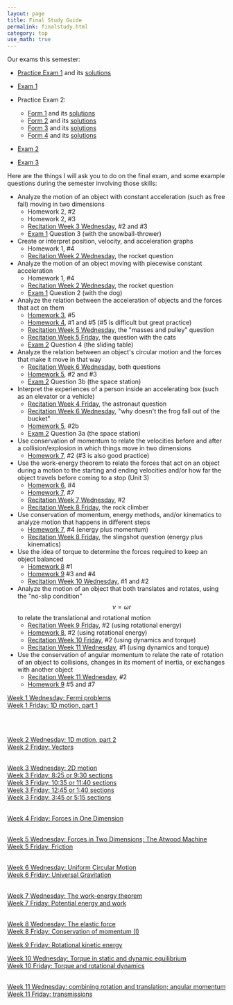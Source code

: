 ```yaml
---
layout: page
title: Final Study Guide
permalink: finalstudy.html
category: top
use_math: true
---
```


Our exams this semester:

* <a href="practice-exam-1.pdf">Practice Exam 1</a> and its <a href="practice-exam-1-solutions.pdf">solutions</a>
* <a href="exam1-formA.pdf">Exam 1</a>
* Practice Exam 2:
  * <a href="group-exam-2-form1.pdf">Form 1</a> and its <a href="group-exam-2-form1-solutions.pdf">solutions</a>
  * <a href="group-exam-2-form2.pdf">Form 2</a> and its <a href="group-exam-2-form2-solutions.pdf">solutions</a>
  * <a href="group-exam-2-form3.pdf">Form 3</a> and its <a href="group-exam-2-form3-solutions.pdf">solutions</a>
  * <a href="group-exam-2-form4.pdf">Form 4</a> and its <a href="group-exam-2-form4-solutions.pdf">solutions</a>
* <a href="exam2-formA.pdf">Exam 2</a>

* <a href="exam3-formA.pdf">Exam 3</a>



Here are the things I will ask you to do on the final exam, and some example questions during the semester involving those skills:


* Analyze the motion of an object with constant acceleration (such as free fall) moving in two dimensions
  * Homework 2, #2
  * Homework 2, #3
  * <a href="https://walterfreeman.github.io/phy211/recitation/week3/recitation-2D-motion.pdf">Recitation Week 3 Wednesday</a>, #2 and #3
  * <a href="exam1-formA.pdf">Exam 1</a> Question 3 (with the snowball-thrower)
* Create or interpret position, velocity, and acceleration graphs
  * Homework 1, #4
  * <a href="https://walterfreeman.github.io/phy211/recitation/week2/recitation-1D-motion-2.pdf">Recitation Week 2 Wednesday</a>, the rocket question
* Analyze the motion of an object moving with piecewise constant acceleration
  * Homework 1, #4
  * <a href="https://walterfreeman.github.io/phy211/recitation/week2/recitation-1D-motion-2.pdf">Recitation Week 2 Wednesday</a>, the rocket question
  * <a href="exam1-formA.pdf">Exam 1</a> Question 2 (with the dog)
* Analyze the relation between the acceleration of objects and the forces that act on them
  * <a href="https://walterfreeman.github.io/phy211/hw/hw3/homework3.pdf">Homework 3</a>, #5
  * <a href="https://walterfreeman.github.io/phy211/hw/hw4/homework4.pdf">Homework 4</a>, #1 and #5 (#5 is difficult but great practice)
  * <a href="https://walterfreeman.github.io/phy211/recitation/week5/recitation-forces2.pdf">Recitation Week 5 Wednesday</a>, the "masses and pulley" question
  * <a href="https://walterfreeman.github.io/phy211/recitation/week5/recitation-forces3.pdf">Recitation Week 5 Friday</a>, the question with the cats
  * <a href="exam2-formA.pdf">Exam 2</a> Question 4 (the sliding table)
* Analyze the relation between an object's circular motion and the forces that make it move in that way
  * <a href="https://walterfreeman.github.io/phy211/recitation/week6/recitation-uniform-circular-motion-1.pdf">Recitation Week 6 Wednesday</a>, both questions
  * <a href="https://walterfreeman.github.io/phy211/hw/hw5/hw5.pdf">Homework 5</a>, #2 and #3
  * <a href="exam2-formA.pdf">Exam 2</a> Question 3b (the space station)
* Interpret the experiences of a person inside an accelerating box (such as an elevator or a vehicle)
  * <a href="https://walterfreeman.github.io/phy211/recitation/week4/recitation-forces.pdf">Recitation Week 4 Friday</a>, the astronaut question
  * <a href="https://walterfreeman.github.io/phy211/recitation/week6/recitation-uniform-circular-motion-1.pdf">Recitation Week 6 Wednesday</a>, "why doesn't the frog fall out of the bucket"
  * <a href="https://walterfreeman.github.io/phy211/hw/hw5/hw5.pdf">Homework 5</a>, #2b
  * <a href="exam2-formA.pdf">Exam 2</a> Question 3a (the space station)
* Use conservation of momentum to relate the velocities before and after a collision/explosion in which things move in two dimensions
  * <a href="https://walterfreeman.github.io/phy211/hw/hw7/hw7.pdf">Homework 7</a>, #2 (#3 is also good practice)
* Use the work-energy theorem to relate the forces that act on an object during a motion to the starting and ending velocities and/or how far the object travels before coming to a stop (Unit 3)
  * <a href="https://walterfreeman.github.io/phy211/hw/hw6/hw6.pdf">Homework 6</a>, #4
  * <a href="https://walterfreeman.github.io/phy211/hw/hw7/hw7.pdf">Homework 7</a>, #7
  * <a href="https://walterfreeman.github.io/phy211/recitation/week7/recitation-energy-1.pdf">Recitation Week 7 Wednesday</a>, #2
  * <a href="https://walterfreeman.github.io/phy211/recitation/week8/recitation-springs.pdf">Recitation Week 8 Friday</a>, the rock climber
* Use conservation of momentum, energy methods, and/or kinematics to analyze motion that happens in different steps
  * <a href="https://walterfreeman.github.io/phy211/hw/hw7/hw7.pdf">Homework 7</a>, #4 (energy plus momentum)
  * <a href="https://walterfreeman.github.io/phy211/recitation/week8/recitation-springs.pdf">Recitation Week 8 Friday</a>, the slingshot question (energy plus kinematics)
* Use the idea of torque to determine the forces required to keep an object balanced
  * <a href="https://walterfreeman.github.io/phy211/hw/hw8/hw8.pdf">Homework 8</a> #1
  * <a href="https://walterfreeman.github.io/phy211/hw/hw9/hw9.pdf">Homework 9</a> #3 and #4
  * <a href="https://walterfreeman.github.io/phy211/recitation/week10/recitation-torque-1.pdf">Recitation Week 10 Wednesday</a>, #1 and #2
* Analyze the motion of an object that both translates and rotates, using the "no-slip condition" $$v=\omega r$$ to relate the translational and rotational motion 
  * <a href="https://walterfreeman.github.io/phy211/recitation/week9/recitation-rotational-energy.pdf">Recitation Week 9 Friday</a>, #2 (using rotational energy)
  * <a href="https://walterfreeman.github.io/phy211/hw/hw8/hw8.pdf">Homework 8</a>, #2 (using rotational energy)
  * <a href="https://walterfreeman.github.io/phy211/recitation/week10/recitation-torque-2.pdf">Recitation Week 10 Friday</a>, #2 (using dynamics and torque)
  * <a href="https://walterfreeman.github.io/phy211/recitation/week11/recitation-torque-week2-wednesday.pdf">Recitation Week 11 Wednesday</a>, #1 (using dynamics and torque)
* Use the conservation of angular momentum to relate the rate of rotation of an object to collisions, changes in its moment of inertia, or exchanges with another object 
  * <a href="https://walterfreeman.github.io/phy211/recitation/week11/recitation-torque-week2-wednesday.pdf">Recitation Week 11 Wednesday</a>, #2
  * <a href="https://walterfreeman.github.io/phy211/hw/hw9/hw9.pdf">Homework 9</a> #5 and #7
  







<a href="recitation/week1/recitation-units-motion.pdf">Week 1 Wednesday: Fermi problems</a><br>
<a href="recitation/week1/recitation-1D-motion-1.pdf">Week 1 Friday: 1D motion, part 1</a>

<br><br>

<a href="recitation/week2/recitation-1D-motion-2.pdf">Week 2 Wednesday: 1D motion, part 2</a><br>
<a href="recitation/week2/recitation-vectors.pdf">Week 2 Friday: Vectors</a><br>
<br>

<a href="recitation/week3/recitation-2D-motion.pdf">Week 3 Wednesday: 2D motion</a><br>
<a href="group-exam-1/exam1.pdf">Week 3 Friday: 8:25 or 9:30 sections</a><br>
<a href="group-exam-1/exam2.pdf">Week 3 Friday: 10:35 or 11:40 sections</a><br>
<a href="group-exam-1/exam3.pdf">Week 3 Friday: 12:45 or 1:40 sections</a><br>
<a href="group-exam-1/exam4.pdf">Week 3 Friday: 3:45 or 5:15 sections</a><br>
<br>

<a href="recitation/week4/recitation-forces.pdf">Week 4 Friday: Forces in One Dimension</a><br>
<br>

<a href="recitation/week5/recitation-forces2.pdf">Week 5 Wednesday: Forces in Two Dimensions; The Atwood Machine</a><br>
<a href="recitation/week5/recitation-forces3.pdf">Week 5 Friday: Friction</a><br>
<br>

<a href="recitation/week6/recitation-uniform-circular-motion-1.pdf">Week 6 Wednesday: Uniform Circular Motion</a><br>
<a href="recitation/week6/recitation-gravity.pdf">Week 6 Friday: Universal Gravitation</a><br>
<br>


<a href="recitation/week7/recitation-energy-1.pdf">Week 7 Wednesday: The work-energy theorem</a><br>
<a href="recitation/week7/recitation-potential-energy.pdf">Week 7 Friday: Potential energy and work</a><br>
<br>


<a href="recitation/week8/recitation-springs.pdf">Week 8 Wednesday: The elastic force</a><br>
<a href="recitation/week8/recitation-momentum-1.pdf">Week 8 Friday: Conservation of momentum (I)</a><br>


<a href="recitation/week9/recitation-rotational-energy.pdf">Week 9 Friday: Rotational kinetic energy</a><br>

<a href="recitation/week10/recitation-torque-1.pdf">Week 10 Wednesday: Torque in static and dynamic equilibrium</a><br>
<a href="recitation/week10/recitation-torque-2.pdf">Week 10 Friday: Torque and rotational dynamics</a><br><br>


<a href="recitation/week11/recitation-torque-week2-wednesday.pdf">Week 11 Wednesday: combining rotation and translation; angular momentum</a><br>
<a href="recitation/week11/recitation-torque-week2-friday.pdf">Week 11 Friday: transmissions</a>



<!--
S2021
Week 12 Wednesday: <a href="recitation/week12/recitation-oscillations.pdf">Standing waves and harmonic series</a>

Week 12 Friday: <a href="recitation/week12/recitation-final-review.pdf">Final review</a> 


Week 11 Wednesday: <a href="recitation/week11/recitation-quiz5-review.pdf">[for online or print]</a>

Week 11 Friday: <a href="recitation/week11/recitation-oscillations.pdf">[for online or print]</a>

Week 10 Friday: <a href="recitation/week10/recitation-potential-energy.pdf">[for online or print]</a>
 

Week 9 Wednesday: <a href="recitation/week9/recitation-work-energy.pdf">[for print or online]</a>

Week 9 Friday: <a href="recitation/week9/recitation-energy-1.pdf">[for print or online]</a>

Week 8 Wednesday: <a href="recitation/week8/recitation-momentum-2-2021.pdf">[for Collaborate or print]</a>

Week 8 Friday: <a href="recitation/week8/recitation-angular-momentum-2021.pdf">[for Collaborate or print]</a>

Week 7 Friday: <a href="recitation/week7/recitation-momentum-2021.pdf">[for screensharing on Collaborate]</a>, <a href="recitation/week7/recitation-momentum-2021-forprint.pdf">[for print]</a>

Week 6 Friday: <a href="recitation/week6/recitation-accelerating-frames-forcollaborate.pdf">[for screensharing on Collaborate or for print]</a>


Week 6 Wednesday:
<a href="recitation/week6/recitation-forces6-forcollaborate.pdf">[for screensharing on Collaborate]</a>, <a href="recitation/week6/recitation-forces6-forprint.pdf">[for print]</a>


Week 5 Wednesday: 
<a href="recitation/week5/recitation-forces3-forcollaborate.pdf">[for screensharing on Collaborate]</a> or <a href="recitation/week5/recitation-forces3-forprint.pdf">[for print]</a>

Week 5 Friday: 
<a href="recitation/week5/recitation-forces4-forcollaborate.pdf">[for screensharing on Collaborate]</a> or <a href="recitation/week5/recitation-forces4-forprint.pdf">[for print]</a>




Week 4 Wednesday:
<a href="recitation/week4/recitation-forces-forcollaborate.pdf">for screensharing on Collaborate</a>, or
<a href="recitation/week4/recitation-forces-forprint.pdf">for print</a>

Week 4 Friday:
<a href="recitation/week4/recitation-forces2-forcollaborate.pdf">for screensharing on Collaborate</a>, or
<a href="recitation/week4/recitation-forces2-forprint.pdf">for print</a>



Week 3 Wednesday: <a href="recitation/week3/recitation-2D-motion-forcollaborate.pdf">for screensharing on Collaborate</a>, 
<a href="recitation/week3/recitation-2D-motion-forprint.pdf">for print</a>

<br>

Week 3 Friday: 
<a href="recitation/week3/recitation-second-kinematics-equation-vectors-landscape.pdf">>for screensharing on Collaborate</a>, <a href="recitation/week3/recitation-second-kinematics-equation-vectors-forprint.pdf">for print</a>.

<br>

Week 2 Wednesday: <a href="recitation/week2/recitation-1D-motion-2-forcollaborate.pdf">for screensharing on Collaborate</a>, 
<a href="recitation/week2/recitation-1D-motion-2-forprint.pdf">for print</a>

Week 2 Friday: <a href="recitation/week2/recitation-vectors-forcollaborate.pdf">for screensharing on Collaborate</a>, <a href="recitation/week2/recitation-vectors-forprint.pdf">for print</a>

Week 1 Wednesday: <a href="recitation/week1/recitation-1-motion-units-collaborate.pdf">for screensharing on Collaborate</a>, 
<a href="recitation/week1/recitation-1-motion-units-forprint.pdf">for print</a>

Week 1 Friday: <a href="recitation/week1/recitation-1D-motion-forcollaborate.pdf">for screensharing on Collaborate</a>, <a href="recitation/week1/recitation-1D-motion-forprint.pdf">for print</a>
<br>

See the "Video solutions" page on the website for links to video explanations of how to solve all the problems for 
recitations going back to Week 9.

Week 13 Wednesday: <a href="recitation/recitation_apr22_lscape.pdf">for screensharing on Collaborate</a><br>
Week 13 Friday: <a href="recitation/recitation-torque2-2020.pdf">for screensharing on Collaborate</a>

Week 12 Wednesday: <a href="recitation/recitation_apr15.pdf">for print</a> and <a href="recitation/recitation_apr15_lscape.pdf">for screensharing on Collaborate</a><br>
Week 12 Friday: <a href="recitation/recitation_apr17.pdf">for print</a> and <a href="recitation/recitation_apr17_lscape.pdf">for screensharing on Collaborate</a>

Week 11 Wednesday: <a href="recitation/recitation-energy-power.pdf">for screensharing on Collaborate</a>.

Week 10 Wednesday: <a href="recitation/recitation19.pdf">for print</a> and <a href="recitation/recitation19_lscape.pdf">for screensharing on Collaborate</a><br>
Week 10 Friday: <a href="recitation/recitation20.pdf">for print</a> and <a href="recitation/recitation20_lscape.pdf">for screensharing on Collaborate</a><br>

<a href="recitation/recitation-momentum-2020.pdf">Week 9 Wednesday</a><br>
<a href="recitation/recitation-momentum-energy.pdf">Week 9 Friday</a>

<a href="recitation/recitation16.pdf">Week 8 Friday</a><br>

<a href="recitation/recitation-gravity.pdf">Week 7 Wednesday</a> and its <a href="recitation/recitation-gravity-solutions.pdf">solutions</a>.<br>

<a href="recitation/recitation11.pdf">Week 6 Wednesday</a> and its <a href="recitation/Feb19_Solutions.pdf">solutions</a>.<br>
<a href="recitation/recitation12.pdf">Week 6 Friday</a> and its <a href="recitation/recitation12-solutions.pdf">solutions</a>.

<a href="recitation/recitation-2020-forces2.pdf">Week 5 Wednesday</a> and its <a href="recitation/recitation-2020-forces2-solutions.pdf">solutions</a><br>
<a href="recitation/recitation-2020-forces3.pdf">Week 5 Friday</a> and its <a href="recitation/recitation-2020-forces3-solutions.pdf">solutions</a>

<a href="recitation/recitation8-2020.pdf">Week 4 Friday: starting with forces</a>

<a href="recitation/recitation-2D-motion.pdf">Week 3 Wednesday: projectile motion</a> and its <a href="recitation/recitation-2D-motion-solutions.pdf">solutions</a>.


<a href="recitation/recitation3-2020.pdf">Week 2 Wednesday: motion in 1D, part 2</a> and its <a href="recitation/recitation-week2-wed-solutions.pdf">solutions</a><br>
<a href="recitation/recitation4-2020.pdf">Week 2 Friday: practice with vectors</a> and its <a href="recitation/recitation-week2-fri-solutions.pdf">solutions</a>


<a href="recitation/recitation-units-motion.pdf">Week 1 Wednesday: doing mathematics with units and dimensions</a><br>
<a href="recitation/recitation-1D-motion-1.pdf">Week 1 Friday: motion in 1D, part 1</a>

<a href="recitation-guidelines.html">Recitation and homework guidelines</a>

S2020 
<a href="recitation/rec1.pdf">Week 1 Wednesday: Fermi problems</a><br>
<a href="recitation/recitation-1D-motion-1.pdf">Week 1 Friday: 1D motion, part 1</a> and its <a href="recitation/Recitation2-solutions.pdf">solutions</a> written by Merrill. <br><br>

<a href="recitation/recitation-1D-motion-2.pdf">Week 2 Wednesday: 1D motion, part 2</a> and its <a href="recitation/Recitation3-solutions.pdf">solutions</a> written by Merrill.<br>
<a href="recitation/worksheet-recitation4.pdf">Week 2 Friday: Vectors</a> and its <a href="recitation/Recitation4-solutions.pdf">solutions</a> written by Merrill.<br><br>

<a href="recitation/recitation-2D-motion.pdf">Week 3 Wednesday: 2D motion</a><br><br>

<a href="recitation/recitation-forces.pdf">Week 4 Friday: Newton's Law and Force Diagrams</a><br><br>

<a href="recitation/recitation-2019-forces2.pdf">Week 5 Wednesday: Solving problems with Newton's law</a> and its <a href="recitation/13Feb_Recitation.pdf">solutions</a> written by Merrill.<br>
<a href="recitation/recitation-2019-forces3.pdf">Week 5 Friday: Dealing with friction</a> and its <a href="recitation/15Feb_Recitation.pdf">solutions</a> written by Merrill.<br><br> 

<a href="recitation/recitation-circles.pdf">Week 6: circular motion</a>: here are the solutions for <a href="recitation/20Feb_Recitation.pdf">Wednesday</a> and for <a href="recitation/22Feb_Recitation.pdf">Friday</a> written by Merrill.<br><br>

<a href="recitation/recitation-energy-wed.pdf">Week 8 Wednesday: The work-energy theorem, I</a>. Here are <a href="recitation/solutions/recitation-energy-wed.pdf">solutions</a> written by Ohana.<br>
<a href="recitation/recitation-energy-fri.pdf">Week 8 Friday: The work-energy theorem, II: potential energy</a>. Here are <a href="recitation/solutions/recitation-energy-fri.pdf">solutions</a> written by Ohana.<br><br>

<a href="recitation/recitation-energy-3.pdf">Week 9 Wednesday: The work-energy theorem, III: rotational energy</a>. Here are the <a href="recitation/solutions/solutions-27-march-emily.pdf">solutions</a> written by Emily. <br>
<a href="recitation/recitation-momentum.pdf">Week 9 Friday: Conservation of momentum</a>. Here are the <a href="recitation/solutions/solutions-29-march-emily.pdf">solutions</a> written by Emily. <br><br>

<a href="recitation/recitation-momentum-energy.pdf">Week 10 Wednesday: Review of Unit III</a>. Here are <a href="recitation/solutions/recitation-momentum-energy.pdf">solutions</a> written by Ohana.<br><br>

<a href="recitation/recitation-2019-torque-1.pdf">Week 11 Wednesday/Friday</a><br><br>
<a href="recitation/recitation-torque-week2.pdf">Week 12 Wednesday/Friday</a>

-->
